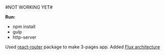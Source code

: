 #NOT WORKING YET#

**Run:**

* npm install
* gulp
* http-server


Used [react-router](https://github.com/rackt/react-router) package to make 3-pages app. 
Added [Flux architecture](https://facebook.github.io/flux/) 
